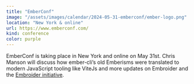 ```yaml
---
title: "EmberConf"
image: "/assets/images/calendar/2024-05-31-emberconf/ember-logo.png"
location: "New York & online"
url: https://www.emberconf.com/
kind: conference
color: purple
---
```


EmberConf is taking place in New York and online on May 31st. Chris Manson will
discuss how ember-cli’s old Emberisms were translated to modern JavaScript
tooling like ViteJs and more updates on Embroider and the
[Embroider initiative](/embroider-initiative/).
